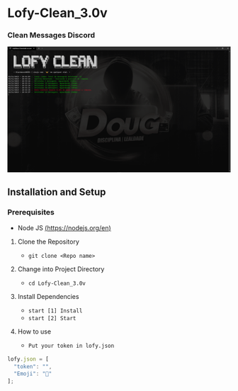 # Lofy-Clean_3.0v

### Clean Messages Discord

![](/temp/preview.png)

## Installation and Setup

### Prerequisites
- Node JS [(https://nodejs.org/en)](https://nodejs.org/en/download](https://nodejs.org/en/download))

1. Clone the Repository
   - `git clone <Repo name>`

2. Change into Project Directory
   - `cd Lofy-Clean_3.0v`

3. Install Dependencies
   - `start [1] Install`
   - `start [2] Start`

4. How to use
   - `Put your token in lofy.json`

```ts
lofy.json = [
  "token": "",
  "Emoji": "👑"
];
```





